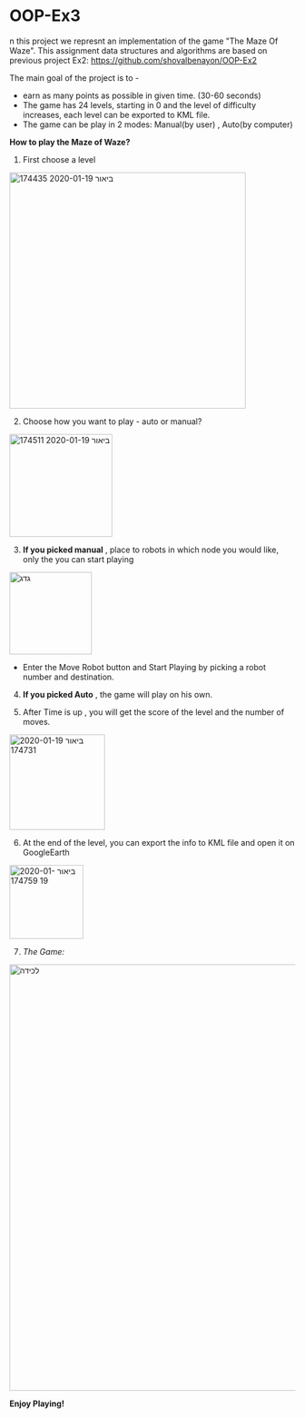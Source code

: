 # OOP-Ex3
n this project we represnt an implementation of the game "The Maze Of Waze". This assignment data structures and algorithms are based on previous project Ex2: https://github.com/shovalbenayon/OOP-Ex2

The main goal of the project is to - 
- earn as many points as possible in given time. (30-60 seconds)
- The game has 24 levels, starting in 0 and the level of difficulty increases, each level can be exported to KML file.
- The game can be play in 2 modes: Manual(by user) , Auto(by computer)

**How to play the Maze of Waze?**
1. First choose a level
<img width="416" alt="ביאור 2020-01-19 174435" src="https://user-images.githubusercontent.com/57687222/72683841-e90aae80-3ae3-11ea-9163-ca04833ec8bd.png">
  
2. Choose how you want to play - auto or manual?

<img width="181" alt="ביאור 2020-01-19 174511" src="https://user-images.githubusercontent.com/57687222/72683867-240ce200-3ae4-11ea-8b08-3c662fa328d2.png">

3. **If you picked manual** , place to robots in which node you would like, only the you can start playing

<img width="145" alt="גדג" src="https://user-images.githubusercontent.com/57687222/72683884-5a4a6180-3ae4-11ea-963a-2a9785fd5ee6.png">

- Enter the Move Robot button and Start Playing by picking a robot number and destination.

4. **If you picked Auto** , the game will play on his own.

5. After Time is up , you will get the score of the level and the number of moves.

<img width="168" alt="ביאור 2020-01-19 174731" src="https://user-images.githubusercontent.com/57687222/72683961-1310a080-3ae5-11ea-9b8b-24d503d17ac7.png">

6. At the end of the level, you can export the info to KML file and open it on GoogleEarth

<img width="130" alt="ביאור 2020-01-19 174759" src="https://user-images.githubusercontent.com/57687222/72683975-3dfaf480-3ae5-11ea-807a-8500683a2dcd.png">

7. *The Game:*

<img width="751" alt="‏‏לכידה" src="https://user-images.githubusercontent.com/57687222/72684124-7e0ea700-3ae6-11ea-9b0d-b14a0b93c143.PNG">


**Enjoy Playing!**
